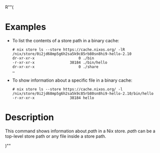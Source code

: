 R""(

# Examples

* To list the contents of a store path in a binary cache:

  ```console
  # nix store ls --store https://cache.nixos.org/ -lR /nix/store/0i2jd68mp5g6h2sa5k9c85rb80sn8hi9-hello-2.10
  dr-xr-xr-x                    0 ./bin
  -r-xr-xr-x                38184 ./bin/hello
  dr-xr-xr-x                    0 ./share
  …
  ```

* To show information about a specific file in a binary cache:

  ```console
  # nix store ls --store https://cache.nixos.org/ -l /nix/store/0i2jd68mp5g6h2sa5k9c85rb80sn8hi9-hello-2.10/bin/hello
  -r-xr-xr-x                38184 hello
  ```

# Description

This command shows information about *path* in a Nix store. *path* can
be a top-level store path or any file inside a store path.

)""
